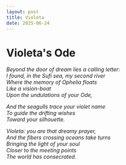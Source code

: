 ```yaml
---
layout: post
title: Violeta
date: 2025-06-24
---
```


# **Violeta's Ode**

*Beyond the door of dream lies a calling letter:*  
*I found, in the Sufi sea, my second river*  
*Where the memory of Ophelia floats*  
*Like a vision-boat*  
*Upon the undulations of your Ode,*  

*And the seagulls trace your violet name*  
*To guide the drifting wishes*  
*Toward your silhouette.*  

*Violeta: you are that dreamy prayer,*  
*And the fibers crossing oceans take turns*  
*Bringing the light of your soul*  
*Closer to the meeting points*  
*The world has consecrated.*

